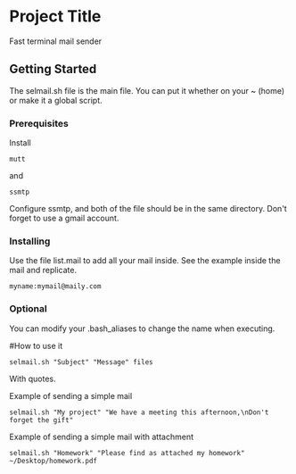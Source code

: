 # Project Title

Fast terminal mail sender

## Getting Started

The selmail.sh file is the main file. You can put it whether on your ~ (home) or make it a global script. 

### Prerequisites

Install

```
mutt
```
and 

```
ssmtp
```
Configure ssmtp, and both of the file should be in the same directory.
Don't forget to use a gmail account.

### Installing

Use the file list.mail to add all your mail inside.
See the example inside the mail and replicate.

```
myname:mymail@maily.com
```

### Optional
You can modify your .bash_aliases to change the name when executing.

#How to use it

```
selmail.sh "Subject" "Message" files
```
With quotes.

Example of sending a simple mail

```
selmail.sh "My project" "We have a meeting this afternoon,\nDon't forget the gift"
```

Example of sending a simple mail with attachment

```
selmail.sh "Homework" "Please find as attached my homework" ~/Desktop/homework.pdf
```


